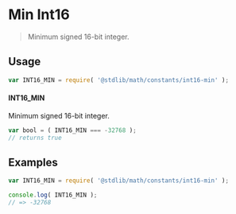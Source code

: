 # Min Int16

> Minimum signed 16-bit integer.

<section class="usage">

## Usage

``` javascript
var INT16_MIN = require( '@stdlib/math/constants/int16-min' );
```

#### INT16_MIN

Minimum signed 16-bit integer.

``` javascript
var bool = ( INT16_MIN === -32768 );
// returns true
```

</section>

<!-- /.usage -->


<section class="examples">

## Examples

<!-- TODO: better example -->

``` javascript
var INT16_MIN = require( '@stdlib/math/constants/int16-min' );

console.log( INT16_MIN );
// => -32768
```

</section>

<!-- /.examples -->


<section class="links">

</section>

<!-- /.links -->
